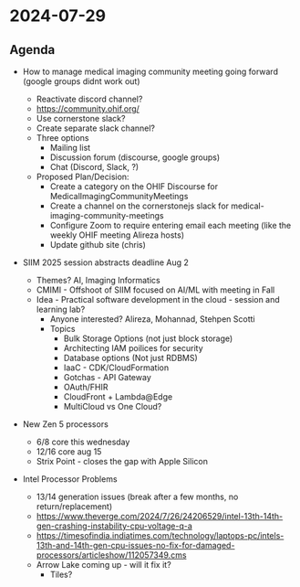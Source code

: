 # 2024-07-29

## Agenda

* How to manage medical imaging community meeting going forward (google groups didnt work out)
  * Reactivate discord channel?
  * https://community.ohif.org/ 
  * Use cornerstone slack?
  * Create separate slack channel?
  * Three options
    * Mailing list
    * Discussion forum (discourse, google groups)
    * Chat (Discord, Slack, ?)
  * Proposed Plan/Decision:
    * Create a category on the OHIF Discourse for MedicalImagingCommunityMeetings
    * Create a channel on the cornerstonejs slack for medical-imaging-community-meetings
    * Configure Zoom to require entering email each meeting (like the weekly OHIF meeting Alireza hosts)
    * Update github site (chris)

* SIIM 2025 session abstracts deadline Aug 2
  * Themes?  AI, Imaging Informatics
  * CMIMI - Offshoot of SIIM focused on AI/ML with meeting in Fall
  * Idea - Practical software development in the cloud - session and learning lab?
    * Anyone interested?  Alireza, Mohannad, Stehpen Scotti 
    * Topics
      * Bulk Storage Options (not just block storage)
      * Architecting IAM poilices for security
      * Database options (Not just RDBMS) 
      * IaaC - CDK/CloudFormation
      * Gotchas - API Gateway
      * OAuth/FHIR
      * CloudFront + Lambda@Edge
      * MultiCloud vs One Cloud?

* New Zen 5 processors 
  * 6/8 core this wednesday 
  * 12/16 core aug 15
  * Strix Point - closes the gap with Apple Silicon
  
* Intel Processor Problems
  * 13/14 generation issues (break after a few months, no return/replacement)
  * https://www.theverge.com/2024/7/26/24206529/intel-13th-14th-gen-crashing-instability-cpu-voltage-q-a
  * https://timesofindia.indiatimes.com/technology/laptops-pc/intels-13th-and-14th-gen-cpu-issues-no-fix-for-damaged-processors/articleshow/112057349.cms
  * Arrow Lake coming up - will it fix it? 
    * Tiles?
